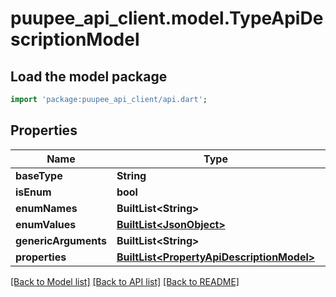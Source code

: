 # puupee_api_client.model.TypeApiDescriptionModel

## Load the model package
```dart
import 'package:puupee_api_client/api.dart';
```

## Properties
Name | Type | Description | Notes
------------ | ------------- | ------------- | -------------
**baseType** | **String** |  | [optional] 
**isEnum** | **bool** |  | [optional] 
**enumNames** | **BuiltList&lt;String&gt;** |  | [optional] 
**enumValues** | [**BuiltList&lt;JsonObject&gt;**](JsonObject.md) |  | [optional] 
**genericArguments** | **BuiltList&lt;String&gt;** |  | [optional] 
**properties** | [**BuiltList&lt;PropertyApiDescriptionModel&gt;**](PropertyApiDescriptionModel.md) |  | [optional] 

[[Back to Model list]](../README.md#documentation-for-models) [[Back to API list]](../README.md#documentation-for-api-endpoints) [[Back to README]](../README.md)


